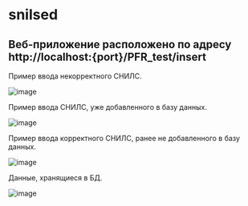 # snilsed
Веб-приложение расположено по адресу http://localhost:{port}/PFR_test/insert
-----------------------------------------------------------------------------
Пример ввода некорректного СНИЛС.

![image](https://user-images.githubusercontent.com/49581761/177199517-04b78842-8c2e-4284-851f-45957f4589ec.png)

Пример ввода СНИЛС, уже добавленного в базу данных.

![image](https://user-images.githubusercontent.com/49581761/177199696-8f7df760-b8ef-4d7f-b940-8e5c0ff6db8e.png)

Пример ввода корректного СНИЛС, ранее не добавленного в базу данных.

![image](https://user-images.githubusercontent.com/49581761/177199864-b730e568-53c9-421c-8560-0f4233b20b51.png)

Данные, хранящиеся в БД.

![image](https://user-images.githubusercontent.com/49581761/177199956-9a890bda-8d88-434b-b3fb-fac738d16569.png)
